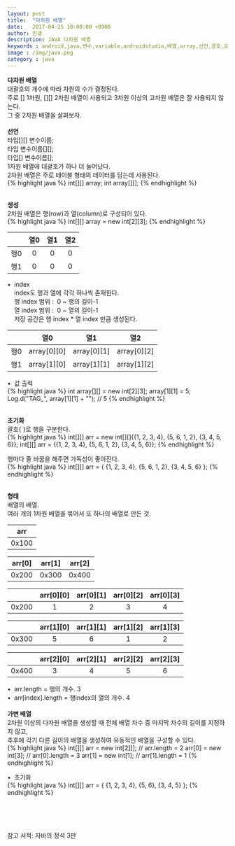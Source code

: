 ```yaml
---
layout: post
title:  "다차원 배열"
date:   2017-04-25 10:00:00 +0900
author: 민갤
description: JAVA 다차원 배열
keywords : android,java,변수,variable,androidstudio,배열,array,선언,괄호,요소,언어,자바의 정석,프로그래밍,다차원
image : /img/java.png
category : java
---
```


<div><strong class="h2">다차원 배열</strong></div>

<div>대괄호의 개수에 따라 차원의 수가 결정된다.</div>
<div>주로 [] 1차원, [][] 2차원 배열이 사용되고 3차원 이상의 고차원 배열은 잘 사용되지 않는다.</div>
<div>그 중 2차원 배열을 살펴보자.</div>
<br>

<div><strong>선언</strong></div>

<div>타입<span class="red">[][]</span> 변수이름;</div>
<div>타입 변수이름<span class="red">[][]</span>;</div>
<div>타입<span class="red">[]</span> 변수이름<span class="red">[]</span>;</div>
					     
<div>1차원 배열에 대괄호가 하나 더 늘어났다.</div>
<div>2차원 배열은 주로 테이블 형태의 데이터를 담는데 사용된다.</div>
{% highlight java %}
int[][] array;
int array[][];
{% endhighlight %}<p></p>
<br>
  
<div><strong>생성</strong></div>

<div>2차원 배열은 행(row)과 열(column)로 구성되어 있다.</div>
{% highlight java %}
int[][] array = new int[2][3];
{% endhighlight %}<p></p>

||열0|열1|열2|
|:-:|:-:|:-:|:-:|
|행0|0|0|0|
|행1|0|0|0|

<div>&#149;&nbsp; index</div>
<div>&nbsp; &nbsp; index도 행과 열에 각각 하나씩 존재한다.</div>
<div>&nbsp; &nbsp; 행 index 범위 :&nbsp; 0 ~ 행의 길이-1</div>
<div>&nbsp; &nbsp; 열 index 범위 :&nbsp; 0 ~ 열의 길이-1</div>
<div>&nbsp; &nbsp; 저장 공간은 행 index * 열 index 만큼 생성된다.</div>

||열0|열1|열2|
|:-:|:-:|:-:|:-:|
|행0|array[0][0]|array[0][1]|array[0][2]|
|행1|array[1][0]|array[1][1]|array[1][2]|

<div>&#149;&nbsp; 값 출력</div>
{% highlight java %}
int array[][] = new int[2][3];
array[1][1] = 5;
Log.d("TAG_", array[1][1] + "");    // 5
{% endhighlight %}<p></p>     
<br>
  
<div><strong>초기화</strong></div>

<div>괄호{ }로 행을 구분한다.</div>
{% highlight java %}
int[][] arr = new int[][]{{1, 2, 3, 4}, {5, 6, 1, 2}, {3, 4, 5, 6}};
int[][] arr = {{1, 2, 3, 4}, {5, 6, 1, 2}, {3, 4, 5, 6}};
{% endhighlight %}<p></p>
<div>행마다 줄 바꿈을 해주면 가독성이 좋아진다.</div>
{% highlight java %}
int[][] arr = {
        {1, 2, 3, 4},
        {5, 6, 1, 2},
        {3, 4, 5, 6}
};
{% endhighlight %}<p></p>	     
<br>
  
<div><strong>형태</strong></div>

<div>배열의 배열.</div>
<div>여러 개의 1차원 배열을 묶어서 또 하나의 배열로 만든 것.</div>

|arr|
|:-:|
|0x100|

|arr[0]|arr[1]|arr[2]|
|:-:|:-:|:-:|
|0x200|0x300|0x400|

| |arr[0][0]|arr[0][1]|arr[0][2]|arr[0][3]|
|:-:|:-:|:-:|:-:|:-:|
|0x200|1|2|3|4|

| |arr[1][0]|arr[1][1]|arr[1][2]|arr[1][3]|
|:-:|:-:|:-:|:-:|:-:|
|0x300|5|6|1|2|

| |arr[2][0]|arr[2][1]|arr[2][2]|arr[2][3]|
|:-:|:-:|:-:|:-:|:-:|
|0x400|3|4|5|6|
	
<div>&#149;&nbsp; arr.length = 행의 개수. 3</div>
<div>&#149;&nbsp; arr[index].length = 행index의 열의 개수. 4</div>    
<br>

<div><strong>가변 배열</strong></div>

<div>2차원 이상의 다차원 배열을 생성할 때 전체 배열 차수 중 마지막 차수의 길이를 지정하지 않고,</div>
<div>추후에 각기 다른 길이의 배열을 생성하여 유동적인 배열을 구성할 수 있다.</div>
{% highlight java %}
int[][] arr = new int[2][];       // arr.length = 2
arr[0] = new int[3];	          // arr[0].length = 3
arr[1] = new int[1];	          // arr[1].length = 1
{% endhighlight %}<p></p>

<div>&#149;&nbsp; 초기화</div>
{% highlight java %}
int[][] arr = {
        {1, 2, 3, 4},
        {5, 6},
        {3, 4, 5}
};
{% endhighlight %}<p></p>


<br>
<br>
<br>

참고 서적: 자바의 정석 3판